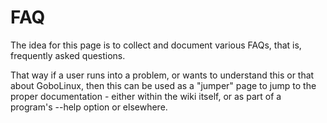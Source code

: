 # FAQ

The idea for this page is to collect and document various FAQs, that is, frequently asked questions.

That way if a user runs into a problem, or wants to understand this or that about GoboLinux, then
this can be used as a "jumper" page to jump to the proper documentation - either within the wiki
itself, or as part of a program's --help option or elsewhere.
